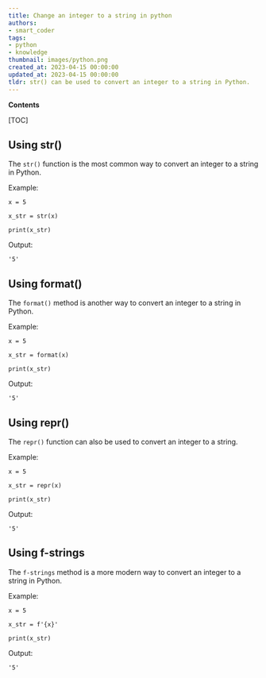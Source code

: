 ```yaml
---
title: Change an integer to a string in python
authors:
- smart_coder
tags:
- python
- knowledge
thumbnail: images/python.png
created_at: 2023-04-15 00:00:00
updated_at: 2023-04-15 00:00:00
tldr: str() can be used to convert an integer to a string in Python.
---
```


**Contents**

[TOC]

## Using str()
The `str()` function is the most common way to convert an integer to a string in Python.

Example:
```
x = 5

x_str = str(x)

print(x_str)
```
Output:
```
'5'
```

## Using format()
The `format()` method is another way to convert an integer to a string in Python.

Example:
```
x = 5

x_str = format(x)

print(x_str)
```
Output:
```
'5'
```

## Using repr()
The `repr()` function can also be used to convert an integer to a string.

Example: 
```
x = 5

x_str = repr(x)

print(x_str)
```
Output:
```
'5'
```

## Using f-strings
The `f-strings` method is a more modern way to convert an integer to a string in Python.

Example:
```
x = 5

x_str = f'{x}'

print(x_str)
```
Output:
```
'5'
```
